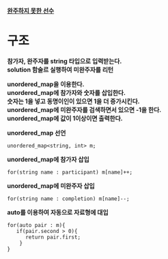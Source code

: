 [**완주하지 못한 선수**](https://programmers.co.kr/learn/courses/30/lessons/42576)   

# 구조   
   
**참가자, 완주자를 string 타입으로 입력받는다.**   
**solution 함술르 실행하여 미완주자를 리턴**   
   
**unordered_map을 이용한다.**   
**unordered_map에 참가자와 숫자를 삽입한다.**   
**숫자는 1을 넣고 동명이인이 있으면 1을 더 증가시킨다.**   
**unordered_map에 미완주자를 검색하면서 있으면 -1을 한다.**   
**unordered_map에 값이 1이상이면 출력한다.**   
   
**unordered_map 선언**   
```   
unordered_map<string, int> m;
```   
   
**unordered_map에 참가자 삽입**   
```   
for(string name : participant) m[name]++;
```   
   
**unordered_map에 미완주자 삽입**   
```   
for(string name : completion) m[name]--;
```   
   
**auto를 이용하여 자동으로 자료형에 대입**   
```   
for(auto pair : m){
   if(pair.second > 0){
      return pair.first;
    }
}
```   
